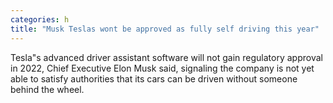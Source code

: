 ```yaml
---
categories: h
title: "Musk Teslas wont be approved as fully self driving this year"
---
```

Tesla"s advanced driver assistant software will not gain regulatory approval in 2022, Chief Executive Elon Musk said, signaling the company is not yet able to satisfy authorities that its cars can be driven without someone behind the wheel.